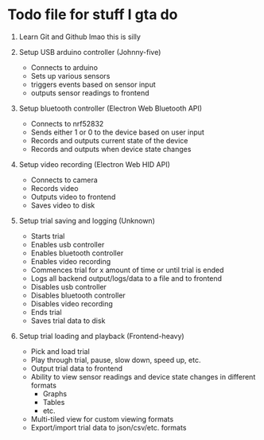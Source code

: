 # Todo file for stuff I gta do

1. Learn Git and Github lmao this is silly

2. Setup USB arduino controller (Johnny-five)

   - Connects to arduino
   - Sets up various sensors
   - triggers events based on sensor input
   - outputs sensor readings to frontend

3. Setup bluetooth controller (Electron Web Bluetooth API)

   - Connects to nrf52832
   - Sends either 1 or 0 to the device based on user input
   - Records and outputs current state of the device
   - Records and outputs when device state changes

4. Setup video recording (Electron Web HID API)

   - Connects to camera
   - Records video
   - Outputs video to frontend
   - Saves video to disk

5. Setup trial saving and logging (Unknown)

   - Starts trial
   - Enables usb controller
   - Enables bluetooth controller
   - Enables video recording
   - Commences trial for x amount of time or until trial is ended
   - Logs all backend output/logs/data to a file and to frontend
   - Disables usb controller
   - Disables bluetooth controller
   - Disables video recording
   - Ends trial
   - Saves trial data to disk

6. Setup trial loading and playback (Frontend-heavy)

   - Pick and load trial
   - Play through trial, pause, slow down, speed up, etc.
   - Output trial data to frontend
   - Ability to view sensor readings and device state changes in different formats
     - Graphs
     - Tables
     - etc.
   - Multi-tiled view for custom viewing formats
   - Export/import trial data to json/csv/etc. formats
